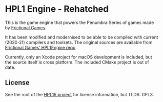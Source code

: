 HPL1 Engine - Rehatched
=======================

This is the game engine that powers the Penumbra Series of games made by [Frictional Games](https://frictionalgames.com/).

It has been modified and modernised to be able to be compiled with current (2020-21) compilers and toolsets. The original sources are available from [Frictional Games' HPL1Engine repo](https://github.com/FrictionalGames/HPL1Engine).

Currently, only an Xcode project for macOS development is included, but the source itself is cross platform.
The included CMake project is out of date.

License
-------
See the root of the [HPL1R project](https://github.com/zenmumbler/HPL1R) for license information, but TLDR: GPL3.
